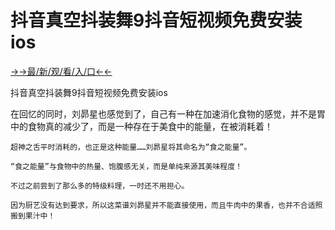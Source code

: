 # 抖音真空抖装舞9抖音短视频免费安装ios

<a href="https://m8k3.cc">→→最/新/观/看/入/口←←</a>

抖音真空抖装舞9抖音短视频免费安装ios

在回忆的同时，刘昴星也感觉到了，自己有一种在加速消化食物的感觉，并不是胃中的食物真的减少了，而是一种存在于美食中的能量，在被消耗着！

    超神之舌平时消耗的，也正是这种能量……刘昴星将其命名为“食之能量”。

    “食之能量”与食物中的热量、饱腹感无关，而是单纯来源其美味程度！

    不过之前尝到了那么多的特级料理，一时还不用担心。

    因为厨艺没有达到要求，所以这菜谱刘昴星并不能直接使用，而且牛肉中的果香，也并不合适照搬到果汁中！
